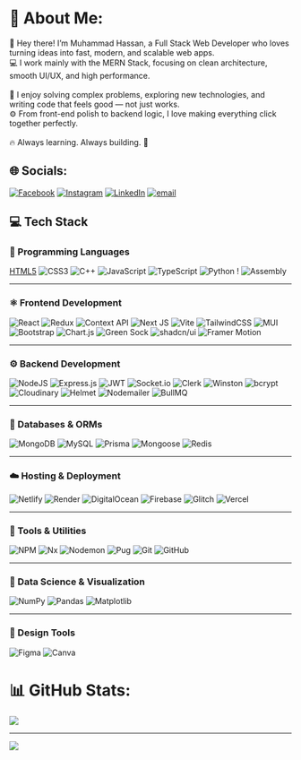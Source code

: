 # 💫 About Me:
👋 Hey there! I’m Muhammad Hassan, a Full Stack Web Developer who loves turning ideas into fast, modern, and scalable web apps.<br>💻 I work mainly with the MERN Stack, focusing on clean architecture, smooth UI/UX, and high performance.<br><br>🧠 I enjoy solving complex problems, exploring new technologies, and writing code that feels good — not just works.<br>⚙️ From front-end polish to backend logic, I love making everything click together perfectly.<br><br>🔥 Always learning. Always building. 🚀


## 🌐 Socials:
[![Facebook](https://img.shields.io/badge/Facebook-%231877F2.svg?logo=Facebook&logoColor=white)]([https://facebook.com/Hassan-Bin-Khalid](https://www.facebook.com/people/Hassan-Bin-Khalid/pfbid0mWnAjLdvGP87PsRWg28qQiMN2toipEvnxvaxdBJTpcrJfLCW6gAj9g3HkmHbY4hyl)) [![Instagram](https://img.shields.io/badge/Instagram-%23E4405F.svg?logo=Instagram&logoColor=white)](https://instagram.com/mhassan.bin.khalid) [![LinkedIn](https://img.shields.io/badge/LinkedIn-%230077B5.svg?logo=linkedin&logoColor=white)](https://linkedin.com/in/muhammad-hassan-bin-khalid) [![email](https://img.shields.io/badge/Email-D14836?logo=gmail&logoColor=white)](mailto:itxmhassan@gmail.com) 

## 💻 Tech Stack

### 🧠 Programming Languages  
[HTML5](https://img.shields.io/badge/html5-%23E34F26.svg?style=flat&logo=html5&logoColor=white)  ![CSS3](https://img.shields.io/badge/css3-%231572B6.svg?style=flat&logo=css3&logoColor=white) ![C++](https://img.shields.io/badge/c++-%2300599C.svg?style=flat&logo=c%2B%2B&logoColor=white)  ![JavaScript](https://img.shields.io/badge/javascript-%23323330.svg?style=flat&logo=javascript&logoColor=%23F7DF1E)  ![TypeScript](https://img.shields.io/badge/typescript-%23007ACC.svg?style=flat&logo=typescript&logoColor=white)  ![Python](https://img.shields.io/badge/python-3670A0?style=flat&logo=python&logoColor=ffdd54)  ! ![Assembly](https://img.shields.io/badge/Assembly-%23000000.svg?style=flat&logo=asm&logoColor=white)


---

### ⚛️ Frontend Development  
![React](https://img.shields.io/badge/react-%2320232a.svg?style=flat&logo=react&logoColor=%2361DAFB)  ![Redux](https://img.shields.io/badge/redux-%23593d88.svg?style=flat&logo=redux&logoColor=white)  ![Context API](https://img.shields.io/badge/Context--Api-000000?style=flat&logo=react)  ![Next JS](https://img.shields.io/badge/Next-black?style=flat&logo=next.js&logoColor=white)  ![Vite](https://img.shields.io/badge/vite-%23646CFF.svg?style=flat&logo=vite&logoColor=white)  ![TailwindCSS](https://img.shields.io/badge/tailwindcss-%2338B2AC.svg?style=flat&logo=tailwind-css&logoColor=white)  ![MUI](https://img.shields.io/badge/MUI-%230081CB.svg?style=flat&logo=mui&logoColor=white)  ![Bootstrap](https://img.shields.io/badge/bootstrap-%238511FA.svg?style=flat&logo=bootstrap&logoColor=white)  ![Chart.js](https://img.shields.io/badge/chart.js-F5788D.svg?style=flat&logo=chart.js&logoColor=white)  ![Green Sock](https://img.shields.io/badge/green%20sock-88CE02?style=flat&logo=greensock&logoColor=white) ![shadcn/ui](https://img.shields.io/badge/shadcn%2Fui-%23000000.svg?style=flat&logo=shadcnui&logoColor=white) ![Framer Motion](https://img.shields.io/badge/Framer%20Motion-%23000000.svg?style=flat&logo=framer&logoColor=white)



---

### ⚙️ Backend Development  
![NodeJS](https://img.shields.io/badge/node.js-6DA55F?style=flat&logo=node.js&logoColor=white)  ![Express.js](https://img.shields.io/badge/express.js-%23404d59.svg?style=flat&logo=express&logoColor=%2361DAFB)  ![JWT](https://img.shields.io/badge/JWT-black?style=flat&logo=JSON%20web%20tokens)  ![Socket.io](https://img.shields.io/badge/Socket.io-black?style=flat&logo=socket.io&badgeColor=010101) ![Clerk](https://img.shields.io/badge/Clerk-%235C47FF.svg?style=flat&logo=clerk&logoColor=white) ![Winston](https://img.shields.io/badge/Winston-%235C8DBC.svg?style=flat&logo=winston&logoColor=white) ![bcrypt](https://img.shields.io/badge/bcrypt-%2300A98F.svg?style=flat&logo=security&logoColor=white) ![Cloudinary](https://img.shields.io/badge/Cloudinary-%233776E0.svg?style=flat&logo=cloudinary&logoColor=white) ![Helmet](https://img.shields.io/badge/Helmet-%23000000.svg?style=flat&logo=helmet&logoColor=white) ![Nodemailer](https://img.shields.io/badge/Nodemailer-%23007BFF.svg?style=flat&logo=maildotru&logoColor=white)
![BullMQ](https://img.shields.io/badge/BullMQ-%23FF0000.svg?style=flat&logo=redis&logoColor=white)


---

### 🧩 Databases & ORMs  
![MongoDB](https://img.shields.io/badge/MongoDB-%234ea94b.svg?style=flat&logo=mongodb&logoColor=white)  ![MySQL](https://img.shields.io/badge/mysql-4479A1.svg?style=flat&logo=mysql&logoColor=white)  ![Prisma](https://img.shields.io/badge/Prisma-3982CE?style=flat&logo=Prisma&logoColor=white) ![Mongoose](https://img.shields.io/badge/Mongoose-%23880000.svg?style=flat&logo=mongoose&logoColor=white) ![Redis](https://img.shields.io/badge/Redis-%23DC382D.svg?style=flat&logo=redis&logoColor=white)



---

### ☁️ Hosting & Deployment  
![Netlify](https://img.shields.io/badge/netlify-%23000000.svg?style=flat&logo=netlify&logoColor=#00C7B7)  ![Render](https://img.shields.io/badge/Render-%46E3B7.svg?style=flat&logo=render&logoColor=white)  ![DigitalOcean](https://img.shields.io/badge/DigitalOcean-%230167ff.svg?style=flat&logo=DigitalOcean&logoColor=white)  ![Firebase](https://img.shields.io/badge/firebase-%23039BE5.svg?style=flat&logo=firebase)  ![Glitch](https://img.shields.io/badge/glitch-%233333FF.svg?style=flat&logo=glitch&logoColor=white) ![Vercel](https://img.shields.io/badge/Vercel-%23000000.svg?style=flat&logo=vercel&logoColor=white)


---

### 🧠 Tools & Utilities  
![NPM](https://img.shields.io/badge/NPM-%23CB3837.svg?style=flat&logo=npm&logoColor=white)  ![Nx](https://img.shields.io/badge/nx-143055?style=flat&logo=nx&logoColor=white)  ![Nodemon](https://img.shields.io/badge/Nodemon-%23323330.svg?style=flat&logo=nodemon&logoColor=%BBDEAD)  ![Pug](https://img.shields.io/badge/Pug-FFF?style=flat&logo=pug&logoColor=A86454)  ![Git](https://img.shields.io/badge/git-%23F05033.svg?style=flat&logo=git&logoColor=white)  ![GitHub](https://img.shields.io/badge/github-%23121011.svg?style=flat&logo=github&logoColor=white)

---

### 🧮 Data Science & Visualization  
![NumPy](https://img.shields.io/badge/numpy-%23013243.svg?style=flat&logo=numpy&logoColor=white)  ![Pandas](https://img.shields.io/badge/pandas-%23150458.svg?style=flat&logo=pandas&logoColor=white)  ![Matplotlib](https://img.shields.io/badge/Matplotlib-%23ffffff.svg?style=flat&logo=Matplotlib&logoColor=black)

---

### 🎨 Design Tools  
![Figma](https://img.shields.io/badge/figma-%23F24E1E.svg?style=flat&logo=figma&logoColor=white)  ![Canva](https://img.shields.io/badge/Canva-%2300C4CC.svg?style=flat&logo=Canva&logoColor=white)

# 📊 GitHub Stats:
![](https://nirzak-streak-stats.vercel.app/?user=mhassanbinkhalid&theme=shadow_green&hide_border=false)<br/>






---
[![](https://visitcount.itsvg.in/api?id=mhassanbinkhalid&icon=4&color=3)](https://visitcount.itsvg.in)

<!-- Proudly created with GPRM ( https://gprm.itsvg.in ) -->
